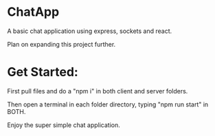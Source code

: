 # ChatApp
A basic chat application using express, sockets and react.

Plan on expanding this project further.


# Get Started:

First pull files and do a "npm i" in both client and server folders.


Then open a terminal in each folder directory, typing "npm run start" in BOTH.


Enjoy the super simple chat application.
